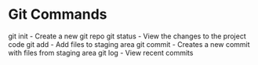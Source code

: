 # Git Commands

git init - Create a new git repo
git status - View the changes to the project code
git add - Add files to staging area
git commit - Creates a new commit with files from staging area
git log - View recent commits